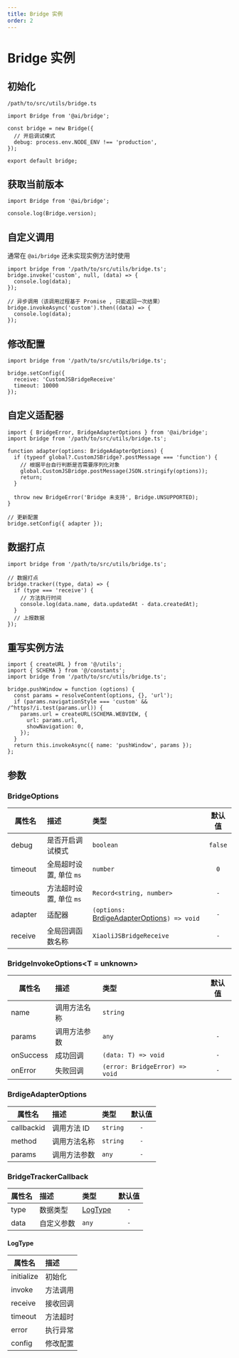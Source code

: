 ```yaml
---
title: Bridge 实例
order: 2
---
```


# Bridge 实例

## 初始化

`/path/to/src/utils/bridge.ts`

```tsx | pure
import Bridge from '@ai/bridge';

const bridge = new Bridge({
  // 开启调试模式
  debug: process.env.NODE_ENV !== 'production',
});

export default bridge;
```

## 获取当前版本

```tsx | pure
import Bridge from '@ai/bridge';

console.log(Bridge.version);
```

## 自定义调用

通常在 `@ai/bridge` 还未实现实例方法时使用

```tsx | pure
import bridge from '/path/to/src/utils/bridge.ts';
bridge.invoke('custom', null, (data) => {
  console.log(data);
});

// 异步调用（该调用过程基于 Promise , 只能返回一次结果）
bridge.invokeAsync('custom').then((data) => {
  console.log(data);
});
```

## 修改配置

```tsx | pure
import bridge from '/path/to/src/utils/bridge.ts';

bridge.setConfig({
  receive: 'CustomJSBridgeReceive'
  timeout: 10000
});
```

## 自定义适配器

```tsx | pure
import { BridgeError, BridgeAdapterOptions } from '@ai/bridge';
import bridge from '/path/to/src/utils/bridge.ts';

function adapter(options: BridgeAdapterOptions) {
  if (typeof global?.CustomJSBridge?.postMessage === 'function') {
    // 根据平台自行判断是否需要序列化对象
    global.CustomJSBridge.postMessage(JSON.stringify(options));
    return;
  }

  throw new BridgeError('Bridge 未支持', Bridge.UNSUPPORTED);
}

// 更新配置
bridge.setConfig({ adapter });
```

## 数据打点

```tsx | pure
import bridge from '/path/to/src/utils/bridge.ts';

// 数据打点
bridge.tracker((type, data) => {
  if (type === 'receive') {
    // 方法执行时间
    console.log(data.name, data.updatedAt - data.createdAt);
  }
  // 上报数据
});
```

## 重写实例方法

```tsx | pure
import { createURL } from '@/utils';
import { SCHEMA } from '@/constants';
import bridge from '/path/to/src/utils/bridge.ts';

bridge.pushWindow = function (options) {
  const params = resolveContent(options, {}, 'url');
  if (params.navigationStyle === 'custom' && /^https?/i.test(params.url)) {
    params.url = createURL(SCHEMA.WEBVIEW, {
      url: params.url,
      showNavigation: 0,
    });
  }
  return this.invokeAsync({ name: 'pushWindow', params });
};
```

## 参数

### BridgeOptions

| 属性名   | 描述                    | 类型                                                                 | 默认值  |
| -------- | :---------------------- | :------------------------------------------------------------------- | :-----: |
| debug    | 是否开启调试模式        | `boolean`                                                            | `false` |
| timeout  | 全局超时设置, 单位 `ms` | `number`                                                             |   `0`   |
| timeouts | 方法超时设置, 单位 `ms` | `Record<string, number>`                                             |   `-`   |
| adapter  | 适配器                  | `(options:` [BrdigeAdapterOptions](#brdigeadapteroptions)`) => void` |   `-`   |
| receive  | 全局回调函数名称        | `XiaoliJSBridgeReceive`                                              |   `-`   |

### BridgeInvokeOptions<T = unknown>

| 属性名    | 描述         | 类型                           | 默认值 |
| --------- | :----------- | :----------------------------- | :----: |
| name      | 调用方法名称 | `string`                       |        |
| params    | 调用方法参数 | `any`                          |  `-`   |
| onSuccess | 成功回调     | `(data: T) => void`            |  `-`   |
| onError   | 失败回调     | `(error: BridgeError) => void` |  `-`   |

### BrdigeAdapterOptions

| 属性名     | 描述         | 类型     | 默认值 |
| ---------- | :----------- | :------- | :----: |
| callbackid | 调用方法 ID  | `string` |  `-`   |
| method     | 调用方法名称 | `string` |  `-`   |
| params     | 调用方法参数 | `any`    |  `-`   |

### BridgeTrackerCallback

| 属性名 | 描述       | 类型                | 默认值 |
| ------ | :--------- | :------------------ | :----: |
| type   | 数据类型   | [LogType](#logtype) |  `-`   |
| data   | 自定义参数 | `any`               |  `-`   |

#### LogType

| 属性名     | 描述     |
| ---------- | :------- |
| initialize | 初始化   |
| invoke     | 方法调用 |
| receive    | 接收回调 |
| timeout    | 方法超时 |
| error      | 执行异常 |
| config     | 修改配置 |
